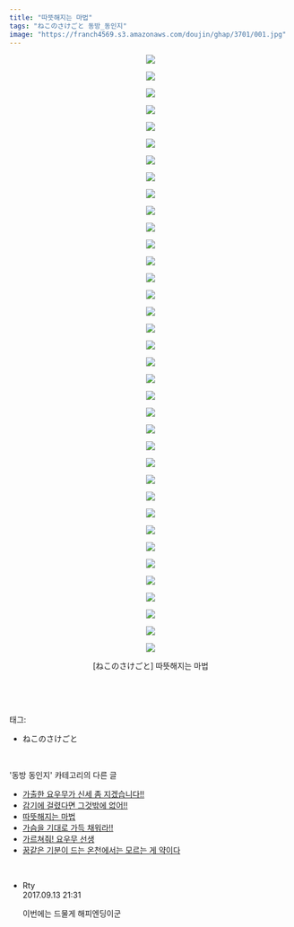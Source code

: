 ```yaml
---
title: "따뜻해지는 마법"
tags: "ねこのさけごと 동방_동인지"
image: "https://franch4569.s3.amazonaws.com/doujin/ghap/3701/001.jpg"
---
```

<div class="article">
<p style="text-align: center; clear: none; float: none;"><img src="{{ site.imgserver2 }}/ghap/3701/001.jpg"/></p>
<p style="text-align: center; clear: none; float: none;"><img src="{{ site.imgserver2 }}/ghap/3701/002.jpg"/></p>
<p style="text-align: center; clear: none; float: none;"><img src="{{ site.imgserver2 }}/ghap/3701/003.jpg"/></p>
<p style="text-align: center; clear: none; float: none;"><img src="{{ site.imgserver2 }}/ghap/3701/004.jpg"/></p>
<p style="text-align: center; clear: none; float: none;"><img src="{{ site.imgserver2 }}/ghap/3701/005.jpg"/></p>
<p style="text-align: center; clear: none; float: none;"><img src="{{ site.imgserver2 }}/ghap/3701/006.jpg"/></p>
<p style="text-align: center; clear: none; float: none;"><img src="{{ site.imgserver2 }}/ghap/3701/007.jpg"/></p>
<p style="text-align: center; clear: none; float: none;"><img src="{{ site.imgserver2 }}/ghap/3701/008.jpg"/></p>
<p style="text-align: center; clear: none; float: none;"><img src="{{ site.imgserver2 }}/ghap/3701/009.jpg"/></p>
<p style="text-align: center; clear: none; float: none;"><img src="{{ site.imgserver2 }}/ghap/3701/010.jpg"/></p>
<p style="text-align: center; clear: none; float: none;"><img src="{{ site.imgserver2 }}/ghap/3701/011.jpg"/></p>
<p style="text-align: center; clear: none; float: none;"><img src="{{ site.imgserver2 }}/ghap/3701/012.jpg"/></p>
<p style="text-align: center; clear: none; float: none;"><img src="{{ site.imgserver2 }}/ghap/3701/013.jpg"/></p>
<p style="text-align: center; clear: none; float: none;"><img src="{{ site.imgserver2 }}/ghap/3701/014.jpg"/></p>
<p style="text-align: center; clear: none; float: none;"><img src="{{ site.imgserver2 }}/ghap/3701/015.jpg"/></p>
<p style="text-align: center; clear: none; float: none;"><img src="{{ site.imgserver2 }}/ghap/3701/016.jpg"/></p>
<p style="text-align: center; clear: none; float: none;"><img src="{{ site.imgserver2 }}/ghap/3701/017.jpg"/></p>
<p style="text-align: center; clear: none; float: none;"><img src="{{ site.imgserver2 }}/ghap/3701/018.jpg"/></p>
<p style="text-align: center; clear: none; float: none;"><img src="{{ site.imgserver2 }}/ghap/3701/019.jpg"/></p>
<p style="text-align: center; clear: none; float: none;"><img src="{{ site.imgserver2 }}/ghap/3701/020.jpg"/></p>
<p style="text-align: center; clear: none; float: none;"><img src="{{ site.imgserver2 }}/ghap/3701/021.jpg"/></p>
<p style="text-align: center; clear: none; float: none;"><img src="{{ site.imgserver2 }}/ghap/3701/022.jpg"/></p>
<p style="text-align: center; clear: none; float: none;"><img src="{{ site.imgserver2 }}/ghap/3701/023.jpg"/></p>
<p style="text-align: center; clear: none; float: none;"><img src="{{ site.imgserver2 }}/ghap/3701/024.jpg"/></p>
<p style="text-align: center; clear: none; float: none;"><img src="{{ site.imgserver2 }}/ghap/3701/025.jpg"/></p>
<p style="text-align: center; clear: none; float: none;"><img src="{{ site.imgserver2 }}/ghap/3701/026.jpg"/></p>
<p style="text-align: center; clear: none; float: none;"><img src="{{ site.imgserver2 }}/ghap/3701/027.jpg"/></p>
<p style="text-align: center; clear: none; float: none;"><img src="{{ site.imgserver2 }}/ghap/3701/028.jpg"/></p>
<p style="text-align: center; clear: none; float: none;"><img src="{{ site.imgserver2 }}/ghap/3701/029.jpg"/></p>
<p style="text-align: center; clear: none; float: none;"><img src="{{ site.imgserver2 }}/ghap/3701/030.jpg"/></p>
<p style="text-align: center; clear: none; float: none;"><img src="{{ site.imgserver2 }}/ghap/3701/031.jpg"/></p>
<p style="text-align: center; clear: none; float: none;"><img src="{{ site.imgserver2 }}/ghap/3701/032.jpg"/></p>
<p style="text-align: center; clear: none; float: none;"><img src="{{ site.imgserver2 }}/ghap/3701/033.jpg"/></p>
<p style="text-align: center; clear: none; float: none;"><img src="{{ site.imgserver2 }}/ghap/3701/034.jpg"/></p>
<p style="text-align: center; clear: none; float: none;"><img src="{{ site.imgserver2 }}/ghap/3701/035.jpg"/></p>
<p style="text-align: center; clear: none; float: none;"><img src="{{ site.imgserver2 }}/ghap/3701/036.jpg"/></p>
<p style="text-align: center; clear: none; float: none;">[ねこのさけごと] 따뜻해지는 마법</p>
<p><br/></p>
</div><br/>
<div class="tagTrail">
<p>태그: </p>
<ul>
<li>ねこのさけごと</li>
</ul>
</div><br/>
<div class="another">
<p>'동방 동인지' 카테고리의 다른 글</p>
<ul>
<li><a href="/ghap_3703">가출한 요우무가 신세 좀 지겠습니다!!</a></li>
<li><a href="/ghap_3702">감기에 걸렸다면 그것밖에 없어!!</a></li>
<li><a href="/ghap_3701">따뜻해지는 마법</a></li>
<li><a href="/ghap_3700">가슴을 기대로 가득 채워라!!</a></li>
<li><a href="/ghap_3699">가르쳐줘! 요우무 선생</a></li>
<li><a href="/ghap_3698">꿈같은 기분이 드는 온천에서는 모르는 게 약이다</a></li>
</ul>
</div><br/>
<div class="cb_module cb_fluid">
<div class="cb_wrt cb_profile">
<div class="comment">
<ul>
<li class="cb_thumb_off" id="comment15082418">
<div class="cb_comment_area">
<div class="cb_info_area">
<div class="cb_section">
<span class="cb_nick_name">Rty</span>
</div>
<div class="cb_section">
<span class="cb_date">2017.09.13 21:31 </span>
</div>
</div>
<div class="cb_dsc_comment">
<p class="cb_dsc">
											이번에는 드물게 해피엔딩이군
										</p>
</div>
</div></li>
</ul>
</div>
</div><!-- commentList close -->
</div><br/>
